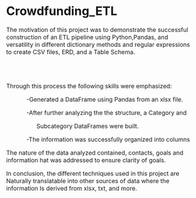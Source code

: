<font size=3>

# Crowdfunding_ETL

The motivation of this project was to demonstrate the
successful construction of an ETL pipeline using Python,Pandas, and versatility in different dictionary methods and regular expressions to create CSV files, ERD, and a Table Schema.

<br>
<br>



Through this process the following skills were emphasized:

<ol>
<ul>-Generated a DataFrame using Pandas from an xlsx file. </ul>
<ul>-After further analyzing the the structure, a Category and 
	<ul>Subcategory DataFrames were built. </ul></ul>
<ul>-The information was successfully organized into columns</ul>
</ol>

The nature of the data analyzed contained, contacts, goals and information hat was addressed to ensure clarity of goals. 

In conclusion, the different techniques used in this project are 
Naturally translatable into other sources of data where the information
Is derived from xlsx, txt, and more. 
